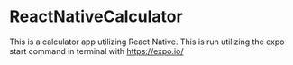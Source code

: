 # ReactNativeCalculator

This is a calculator app utilizing React Native.
This is run utilizing the expo start command in terminal with https://expo.io/

